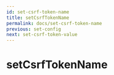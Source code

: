 ```yaml
---
id: set-csrf-token-name
title: setCsrfTokenName
permalink: docs/set-csrf-token-name
previous: set-config
next: set-csrf-token-value
---
```


# setCsrfTokenName

